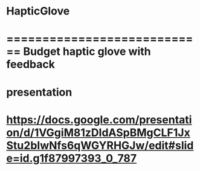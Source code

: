 # HapticGlove
============================
Budget haptic glove with feedback
============================
presentation
============================
https://docs.google.com/presentation/d/1VGgiM81zDIdASpBMgCLF1JxStu2bIwNfs6qWGYRHGJw/edit#slide=id.g1f87997393_0_787
============================
